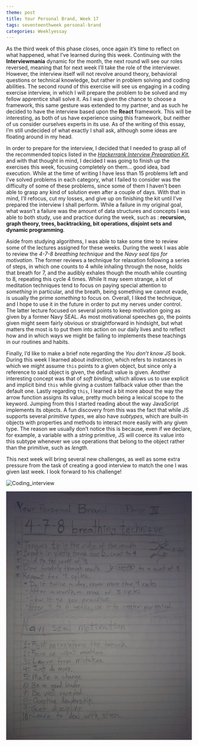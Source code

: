 ```yaml
---
theme: post
title: Your Personal Brand, Week 17
tags: seventeenthweek personal-brand
categories: Weeklyessay
---
```


As the third week of this phase closes, once again it’s time to reflect on what happened, what I’ve learned during this week. Continuing with the **Interviewmania** dynamic for the month, the next round will see our roles reversed, meaning that for next week I’ll take the role of the interviewer. However, the interview itself will not revolve around theory, behavioral questions or technical knowledge, but rather in problem solving and coding abilities. The second round of this exercise will see us engaging in a coding exercise interview, in which I will prepare the problem to be solved and my fellow apprentice shall solve it. As I was given the chance to choose a framework, this same gesture was extended to my partner, and as such he decided to have the interview based upon the **React** framework. This will be interesting, as both of us have experience using this framework, but neither of us consider ourselves experts in its use. As of the writing of this essay, I’m still undecided of what exactly I shall ask, although some ideas are floating around in my head.


In order to prepare for the interview, I decided that I needed to grasp all of the recommended topics listed in the *[Hackerrank Interview Preparation Kit]( https://www.hackerrank.com/interview/interview-preparation-kit)*, and with that thought in mind, I decided I was going to finish up the exercises this week, focusing completely on them… good idea, bad execution. While at the time of writing I have less than 15 problems left and I’ve solved problems in each category, what I failed to consider was the difficulty of some of these problems, since some of them I haven’t been able to grasp any kind of solution even after a couple of days. With that in mind, I’ll refocus, cut my losses, and give up on finishing the kit until I’ve prepared the interview I shall perform. While a failure in my original goal, what wasn’t a failure was the amount of data structures and concepts I was able to both study, use and practice during the week, such as : **recursion, graph theory, trees, backtracking, bit operations, disjoint sets and dynamic programming**.


Aside from studying algorithms, I was able to take some time to review some of the lectures assigned for these weeks. During the week I was able to review the *4-7-8 breathing technique* and the *Navy seal tips for motivation*. The former reviews a technique for relaxation following a series of steps, in which one counts to 4 while inhaling through the nose, holds that breath for 7, and the audibly exhales though the mouth while counting to 8, repeating this cycle 4 times. While It may seem strange, a lot of meditation techniques tend to focus on paying special attention to *something* in particular, and the breath, being something we cannot evade, is usually the prime *something* to focus on. Overall, I liked the technique, and I hope to use it in the future in order to put my nerves under control. The latter lecture focused on several points to keep motivation going as given by a former Navy SEAL. As most motivational speeches go, the points given might seem fairly obvious or straightforward in hindsight, but what matters the most is to put them into action on our daily lives and to reflect how and in which ways we might be failing to implements these teachings in our routines and habits.


Finally, I’d like to make a brief note regarding the *You don’t know JS* book. During this week I learned about *indirection*, which refers to instances in which we might assume <code>this</code> points to a given object, but since only a reference to said object is given, the default value is given. Another interesting concept was that of *soft binding*, which allows us to use explicit and implicit bind <code>this</code> while giving a custom fallback value other than the default one. Lastly regarding <code>this</code>, I learned a bit more about the way the arrow function assigns its value, pretty much being a lexical scope to the keyword. Jumping from this I started reading about the way JavaScript implements its objects. A fun discovery from this was the fact that while JS supports several *primitive types*, we also have *subtypes*, which are built-in objects with properties and methods to interact more easily with any given type. The reason we usually don’t notice this is because, even if we declare, for example, a variable with a *string* primitive, JS will coerce its value into this subtype whenever we use operations that belong to the object rather than the primitive, such as *length*.

  
This next week will bring several new challenges, as well as some extra pressure from the task of creating a good interview to match the one I was given last week. I look forward to his challenge!

  
![Coding_interview](https://www.pullrequest.com/blog/using-code-challenges-for-interviews/images/technical-interview-code-challenges.jpg)

  
![Sketch_note_1]( https://raw.githubusercontent.com/Al-0/Encora-Apprenticeship/main/sketches/Week_17/WhatsApp%20Image%202022-02-06%20at%2011.44.12%20PM.jpeg)
